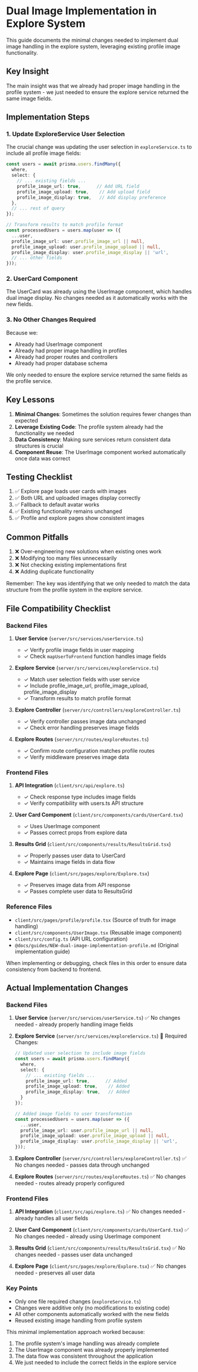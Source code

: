 # Dual Image Implementation in Explore System

This guide documents the minimal changes needed to implement dual image handling in the explore system, leveraging existing profile image functionality.

## Key Insight
The main insight was that we already had proper image handling in the profile system - we just needed to ensure the explore service returned the same image fields.

## Implementation Steps

### 1. Update ExploreService User Selection
The crucial change was updating the user selection in `exploreService.ts` to include all profile image fields:

```typescript:server/src/services/exploreService.ts
const users = await prisma.users.findMany({
  where,
  select: {
    // ... existing fields ...
    profile_image_url: true,      // Add URL field
    profile_image_upload: true,    // Add upload field
    profile_image_display: true,   // Add display preference
  },
  // ... rest of query
});

// Transform results to match profile format
const processedUsers = users.map(user => ({
  ...user,
  profile_image_url: user.profile_image_url || null,
  profile_image_upload: user.profile_image_upload || null,
  profile_image_display: user.profile_image_display || 'url',
  // ... other fields
}));
```

### 2. UserCard Component
The UserCard was already using the UserImage component, which handles dual image display. No changes needed as it automatically works with the new fields.

### 3. No Other Changes Required
Because we:
- Already had UserImage component
- Already had proper image handling in profiles
- Already had proper routes and controllers
- Already had proper database schema

We only needed to ensure the explore service returned the same fields as the profile service.

## Key Lessons
1. **Minimal Changes**: Sometimes the solution requires fewer changes than expected
2. **Leverage Existing Code**: The profile system already had the functionality we needed
3. **Data Consistency**: Making sure services return consistent data structures is crucial
4. **Component Reuse**: The UserImage component worked automatically once data was correct

## Testing Checklist
1. ✅ Explore page loads user cards with images
2. ✅ Both URL and uploaded images display correctly
3. ✅ Fallback to default avatar works
4. ✅ Existing functionality remains unchanged
5. ✅ Profile and explore pages show consistent images

## Common Pitfalls
1. ❌ Over-engineering new solutions when existing ones work
2. ❌ Modifying too many files unnecessarily
3. ❌ Not checking existing implementations first
4. ❌ Adding duplicate functionality

Remember: The key was identifying that we only needed to match the data structure from the profile system in the explore service. 

## File Compatibility Checklist

### Backend Files
1. **User Service** (`server/src/services/userService.ts`)
   - ✓ Verify profile image fields in user mapping
   - ✓ Check `mapUserToFrontend` function handles image fields

2. **Explore Service** (`server/src/services/exploreService.ts`)
   - ✓ Match user selection fields with user service
   - ✓ Include profile_image_url, profile_image_upload, profile_image_display
   - ✓ Transform results to match profile format

3. **Explore Controller** (`server/src/controllers/exploreController.ts`)
   - ✓ Verify controller passes image data unchanged
   - ✓ Check error handling preserves image fields

4. **Explore Routes** (`server/src/routes/exploreRoutes.ts`)
   - ✓ Confirm route configuration matches profile routes
   - ✓ Verify middleware preserves image data

### Frontend Files
1. **API Integration** (`client/src/api/explore.ts`)
   - ✓ Check response type includes image fields
   - ✓ Verify compatibility with users.ts API structure

2. **User Card Component** (`client/src/components/cards/UserCard.tsx`)
   - ✓ Uses UserImage component
   - ✓ Passes correct props from explore data

3. **Results Grid** (`client/src/components/results/ResultsGrid.tsx`)
   - ✓ Properly passes user data to UserCard
   - ✓ Maintains image fields in data flow

4. **Explore Page** (`client/src/pages/explore/Explore.tsx`)
   - ✓ Preserves image data from API response
   - ✓ Passes complete user data to ResultsGrid

### Reference Files
- `client/src/pages/profile/profile.tsx` (Source of truth for image handling)
- `client/src/components/UserImage.tsx` (Reusable image component)
- `client/src/config.ts` (API URL configuration)
- `@docs/guides/NEW-dual-image-implementation-profile.md` (Original implementation guide)

When implementing or debugging, check files in this order to ensure data consistency from backend to frontend. 

## Actual Implementation Changes

### Backend Files
1. **User Service** (`server/src/services/userService.ts`)
    ✅ No changes needed - already properly handling image fields

2. **Explore Service** (`server/src/services/exploreService.ts`)
    🔧 Required Changes:
    ```typescript
    // Updated user selection to include image fields
    const users = await prisma.users.findMany({
      where,
      select: {
        // ... existing fields ...
        profile_image_url: true,      // Added
        profile_image_upload: true,    // Added
        profile_image_display: true,   // Added
      }
    });

    // Added image fields to user transformation
    const processedUsers = users.map(user => ({
      ...user,
      profile_image_url: user.profile_image_url || null,
      profile_image_upload: user.profile_image_upload || null,
      profile_image_display: user.profile_image_display || 'url',
    }));
    ```

3. **Explore Controller** (`server/src/controllers/exploreController.ts`)
    ✅ No changes needed - passes data through unchanged

4. **Explore Routes** (`server/src/routes/exploreRoutes.ts`)
    ✅ No changes needed - routes already properly configured

### Frontend Files
1. **API Integration** (`client/src/api/explore.ts`)
    ✅ No changes needed - already handles all user fields

2. **User Card Component** (`client/src/components/cards/UserCard.tsx`)
    ✅ No changes needed - already using UserImage component

3. **Results Grid** (`client/src/components/results/ResultsGrid.tsx`)
    ✅ No changes needed - passes user data unchanged

4. **Explore Page** (`client/src/pages/explore/Explore.tsx`)
    ✅ No changes needed - preserves all user data

### Key Points
- Only one file required changes (`exploreService.ts`)
- Changes were additive only (no modifications to existing code)
- All other components automatically worked with the new fields
- Reused existing image handling from profile system

This minimal implementation approach worked because:
1. The profile system's image handling was already complete
2. The UserImage component was already properly implemented
3. The data flow was consistent throughout the application
4. We just needed to include the correct fields in the explore service 